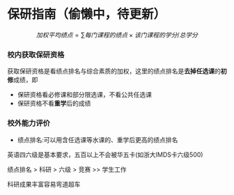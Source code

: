 # 保研指南（偷懒中，待更新）

$$加权平均绩点 = \sum 每门课程的绩点 × 该门课程的学分 / 总学分$$

### 校内获取保研资格

获取保研资格是看绩点排名与综合素质的加权，这里的绩点排名是**去掉任选课**的**初修**成绩，即
- 保研资格看必修课和部分限选课，不看公共任选课
- 保研资格不看**重学**后的成绩

### 校外能力评价
- 绩点排名:可以用含任选课等水课的、重学后更高的绩点排名

英语四六级是基本要求，五百以上不会被华五卡(如浙大IMDS卡六级500)

绩点排名 > 科研 > 六级 > 竞赛 >> 学生工作

科研成果丰富容易弯道超车

